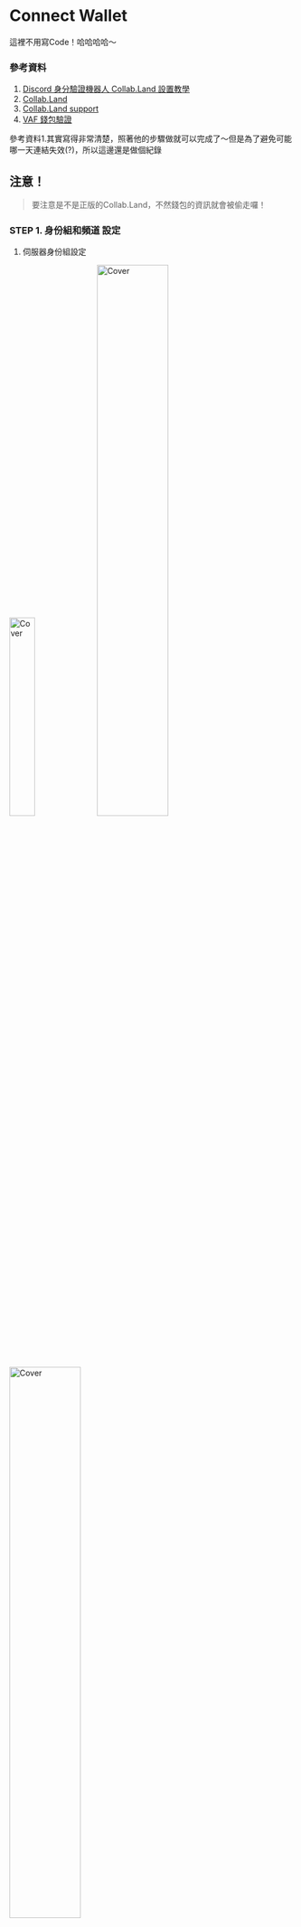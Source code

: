 # Connect Wallet

這裡不用寫Code！哈哈哈哈～

### 參考資料
1. [Discord 身分驗證機器人 Collab.Land 設置教學](https://banka.com.tw/collab-land-setting-instruction/)
2. [Collab.Land](https://collab.land/)
3. [Collab.Land support](https://collabland.freshdesk.com/support/home)
4. [VAF 錢包驗證](https://vocus.cc/article/62436057fd897800013a4bd6)

參考資料1.其實寫得非常清楚，照著他的步驟做就可以完成了～但是為了避免可能哪一天連結失效(?)，所以這邊還是做個紀錄

## 注意！
> 要注意是不是正版的Collab.Land，不然錢包的資訊就會被偷走囉！

### STEP 1. 身份組和頻道 設定
1. 伺服器身份組設定

<img src="../image/role_setting1.png" alt="Cover" width="30%"/>
<img src="../image/role_setting2.png" alt="Cover" width="50%"/>
<img src="../image/role_setting3.png" alt="Cover" width="50%"/>

2. 伺服器頻道設定 -> 私人頻道 -> 加入剛剛設定的身份組（要給Collab.Land認證的）

<img src="../image/channel_setting1.png" alt="Cover" width="50%"/>
<img src="../image/channel_setting2.png" alt="Cover" width="50%"/>

### STEP 2. Collab.Land 設定
<img src="../image/collabland_setting1.png" alt="Cover" width="50%"/>
<img src="../image/collabland_setting2.png" alt="Cover" width="50%"/>
<img src="../image/collabland_setting3.png" alt="Cover" width="50%"/>
<img src="../image/collabland_setting4.png" alt="Cover" width="50%"/>
<img src="../image/collabland_setting5.png" alt="Cover" width="50%"/>

### STEP 3. Collab.Land中做身份組驗證內容設定
<img src="../image/TGRs_setting.png" alt="Cover" width="50%"/>
<img src="../image/TGRs_setting2.png" alt="Cover" width="50%"/>
<img src="../image/TGRs_setting3.png" alt="Cover" width="50%"/>

### STEP 4. 進入discord確認
- Let's go -> connect wallet -> 跳到collab.land的網頁授權 -> 驗證完成（給予身份＆加入頻道）-> 可以在頻道裡發言了！

<img src="../image/collabland_join.png" alt="Cover" width="50%"/>
<img src="../image/collanland_wallet.png" alt="Cover" width="50%"/>
<img src="../image/collabland_verify.png" alt="Cover" width="50%"/>
<img src="../image/channel_joined.png" alt="Cover" width="50%"/>




Back to [README](../README.md)
